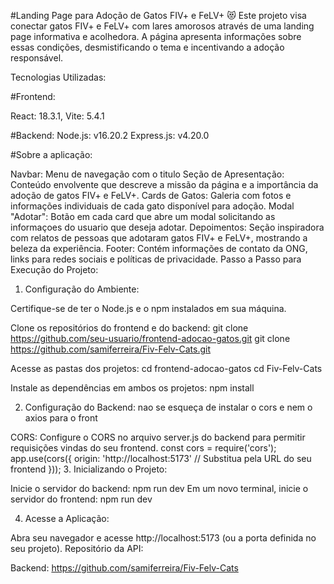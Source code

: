 #Landing Page para Adoção de Gatos FIV+ e FeLV+ 😻
Este projeto visa conectar gatos FIV+ e FeLV+ com lares amorosos através de uma landing page informativa e acolhedora. 
A página apresenta informações sobre essas condições, desmistificando o tema e incentivando a adoção responsável.

Tecnologias Utilizadas:

#Frontend:

React: 18.3.1,
Vite: 5.4.1

#Backend:
Node.js: v16.20.2
Express.js: v4.20.0

#Sobre a aplicação:

Navbar: Menu de navegação com o titulo
Seção de Apresentação: Conteúdo envolvente que descreve a missão da página e a importância da adoção de gatos FIV+ e FeLV+.
Cards de Gatos: Galeria com fotos e informações individuais de cada gato disponível para adoção.
Modal "Adotar": Botão em cada card que abre um modal solicitando as informaçoes do usuario que deseja adotar.
Depoimentos: Seção inspiradora com relatos de pessoas que adotaram gatos FIV+ e FeLV+, mostrando a beleza da experiência.
Footer: Contém informações de contato da ONG, links para redes sociais e políticas de privacidade.
Passo a Passo para Execução do Projeto:

1. Configuração do Ambiente:

Certifique-se de ter o Node.js e o npm instalados em sua máquina.

Clone os repositórios do frontend e do backend:
git clone https://github.com/seu-usuario/frontend-adocao-gatos.git
git clone https://github.com/samiferreira/Fiv-Felv-Cats.git

Acesse as pastas dos projetos:
cd frontend-adocao-gatos
cd Fiv-Felv-Cats

Instale as dependências em ambos os projetos:
npm install

2. Configuração do Backend:
nao se esqueça de instalar o cors e nem o axios para o front

CORS: Configure o CORS no arquivo server.js do backend para permitir requisições vindas do seu frontend.
const cors = require('cors');
app.use(cors({
    origin: 'http://localhost:5173' // Substitua pela URL do seu frontend
}));
3. Inicializando o Projeto:

Inicie o servidor do backend:
npm run dev
Em um novo terminal, inicie o servidor do frontend:
npm run dev

4. Acesse a Aplicação:

Abra seu navegador e acesse http://localhost:5173 (ou a porta definida no seu projeto).
Repositório da API:

Backend: https://github.com/samiferreira/Fiv-Felv-Cats
